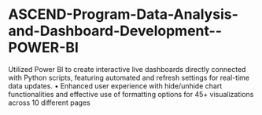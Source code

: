 # ASCEND-Program-Data-Analysis-and-Dashboard-Development--POWER-BI
Utilized Power BI to create interactive live dashboards directly connected with Python scripts, featuring automated and refresh settings for real-time data updates. • Enhanced user experience with hide/unhide chart functionalities and effective use of formatting options for 45+ visualizations across 10 different pages
